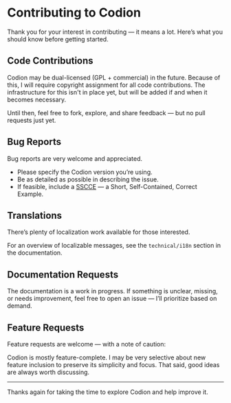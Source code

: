 # Contributing to Codion

Thank you for your interest in contributing — it means a lot. Here’s what you should know before getting started.

## Code Contributions

Codion may be dual-licensed (GPL + commercial) in the future. Because of this, I will require copyright
assignment for all code contributions. The infrastructure for this isn't in place yet, but will be added if and when it becomes necessary.

Until then, feel free to fork, explore, and share feedback — but no pull requests just yet.

## Bug Reports

Bug reports are very welcome and appreciated.

- Please specify the Codion version you’re using.
- Be as detailed as possible in describing the issue.
- If feasible, include a [SSCCE](http://sscce.org) — a Short, Self-Contained, Correct Example.

## Translations

There’s plenty of localization work available for those interested.

For an overview of localizable messages, see the `technical/i18n` section in the documentation.

## Documentation Requests

The documentation is a work in progress. If something is unclear, missing, or needs improvement, feel free to open an issue — I’ll prioritize based on demand.

## Feature Requests

Feature requests are welcome — with a note of caution:

Codion is mostly feature-complete. I may be very selective about new feature inclusion to preserve its simplicity and focus. That said, good ideas are always worth discussing.

---

Thanks again for taking the time to explore Codion and help improve it.